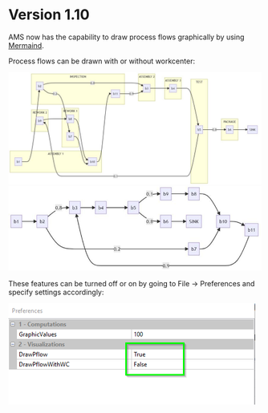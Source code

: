 # Version 1.10
AMS now has the capability to draw process flows graphically by using [Mermaind](https://mermaid-js.github.io/mermaid/#/).

Process flows can be drawn with or without workcenter:

![alt text](https://github.com/axel-magard/ams/blob/main/html/images/Pflow%20Drawing%20With%20Workcenter.png?raw=true)
![alt text](https://github.com/axel-magard/ams/blob/main/html/images/Pflow%20Drawing.png?raw=true)

These features can be turned off or on by going to File -> Preferences and specify settings accordingly:

![alt text](https://github.com/axel-magard/ams/blob/main/html/images/Visualization%20Preferences.png?raw=true)
